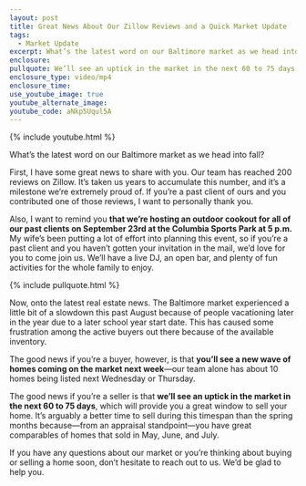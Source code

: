 ```yaml
---
layout: post
title: Great News About Our Zillow Reviews and a Quick Market Update
tags:
  - Market Update
excerpt: What’s the latest word on our Baltimore market as we head into fall?
enclosure:
pullquote: We’ll see an uptick in the market in the next 60 to 75 days.
enclosure_type: video/mp4
enclosure_time:
use_youtube_image: true
youtube_alternate_image:
youtube_code: aNkp5Uqul5A
---
```



{% include youtube.html %}

What’s the latest word on our Baltimore market as we head into fall?

First, I have some great news to share with you. Our team has reached 200 reviews on Zillow. It’s taken us years to accumulate this number, and it’s a milestone we’re extremely proud of. If you’re a past client of ours and you contributed one of those reviews, I want to personally thank you.

Also, I want to remind you **that we’re hosting an outdoor cookout for all of our past clients on September 23rd at the Columbia Sports Park at 5 p.m.** My wife’s been putting a lot of effort into planning this event, so if you’re a past client and you haven’t gotten your invitation in the mail, we’d love for you to come join us. We’ll have a live DJ, an open bar, and plenty of fun activities for the whole family to enjoy.

{% include pullquote.html %}

Now, onto the latest real estate news. The Baltimore market experienced a little bit of a slowdown this past August because of people vacationing later in the year due to a later school year start date. This has caused some frustration among the active buyers out there because of the available inventory.

The good news if you’re a buyer, however, is that **you’ll see a new wave of homes coming on the market next week**—our team alone has about 10 homes being listed next Wednesday or Thursday.

The good news if you’re a seller is that **we’ll see an uptick in the market in the next 60 to 75 days**, which will provide you a great window to sell your home. It’s arguably a better time to sell during this timespan than the spring months because—from an appraisal standpoint—you have great comparables of homes that sold in May, June, and July.

If you have any questions about our market or you’re thinking about buying or selling a home soon, don’t hesitate to reach out to us. We’d be glad to help you.